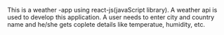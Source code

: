 This is a weather -app using react-js(javaScript library).
A weather api is used to develop this application.
A user needs to enter city and country name and he/she gets coplete details like temperatue, humidity, etc.
